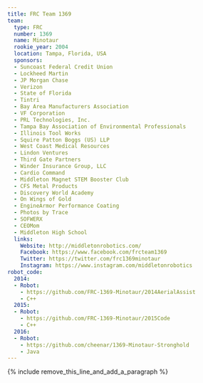 ```yaml
---
title: FRC Team 1369
team:
  type: FRC
  number: 1369
  name: Minotaur
  rookie_year: 2004
  location: Tampa, Florida, USA
  sponsors:
  - Suncoast Federal Credit Union
  - Lockheed Martin
  - JP Morgan Chase
  - Verizon
  - State of Florida
  - Tintri
  - Bay Area Manufacturers Association
  - VF Corporation
  - PRL Technologies, Inc.
  - Tampa Bay Association of Environmental Professionals
  - Illinois Tool Works
  - Squire Patton Boggs (US) LLP
  - West Coast Medical Resources
  - Lindon Ventures
  - Third Gate Partners
  - Winder Insurance Group, LLC
  - Cardio Command
  - Middleton Magnet STEM Booster Club
  - CFS Metal Products
  - Discovery World Academy
  - On Wings of Gold
  - EngineArmor Performance Coating
  - Photos by Trace
  - SOFWERX
  - CEOMom
  - Middleton High School
  links:
    Website: http://middletonrobotics.com/
    Facebook: https://www.facebook.com/frcteam1369
    Twitter: https://twitter.com/frc1369minotaur
    Instagram: https://www.instagram.com/middletonrobotics
robot_code:
  2014:
  - Robot:
    - https://github.com/FRC-1369-Minotaur/2014AerialAssist
    - C++
  2015:
  - Robot:
    - https://github.com/FRC-1369-Minotaur/2015Code
    - C++
  2016:
  - Robot:
    - https://github.com/cheenar/1369-Minotaur-Stronghold
    - Java
---
```


{% include remove_this_line_and_add_a_paragraph %}